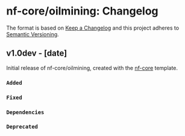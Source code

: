 # nf-core/oilmining: Changelog

The format is based on [Keep a Changelog](https://keepachangelog.com/en/1.0.0/)
and this project adheres to [Semantic Versioning](https://semver.org/spec/v2.0.0.html).

## v1.0dev - [date]

Initial release of nf-core/oilmining, created with the [nf-core](https://nf-co.re/) template.

### `Added`

### `Fixed`

### `Dependencies`

### `Deprecated`
